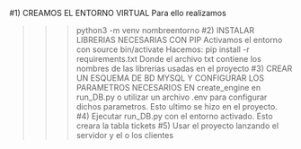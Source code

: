 #1) CREAMOS EL ENTORNO VIRTUAL
Para ello realizamos
>>>python3 -m venv nombreentorno 
#2) INSTALAR LIBRERIAS NECESARIAS CON PIP
Activamos el entorno con source bin/activate
Hacemos:
>>>pip install -r requirements.txt
Donde el archivo txt contiene los nombres de las librerias usadas en el proyecto
#3) CREAR UN ESQUEMA DE BD MYSQL Y CONFIGURAR LOS PARAMETROS NECESARIOS EN create_engine en run_DB.py o utilizar un archivo .env para configurar dichos parametros. Esto ultimo se hizo en el proyecto.
#4) Ejecutar run_DB.py con el entorno activado. Esto creara la tabla tickets
#5) Usar el proyecto lanzando el servidor y el o los clientes
